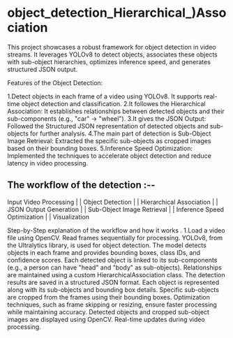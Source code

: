 # object_detection_Hierarchical_)Association
This project showcases a robust framework for object detection in video streams. It leverages YOLOv8 to detect objects, associates these objects with sub-object hierarchies, optimizes inference speed, and generates structured JSON output.

Features of the Object Detection:

1.Detect objects in each frame of a video using YOLOv8.
It supports real-time object detection and classification.
2.It followes the Hierarchical Association:
It establishes relationships between detected objects and their sub-components (e.g., "car" → "wheel").
3.It gives the JSON Output:  
Followed the Structured JSON representation of detected objects and sub-objects for further analysis.
4.The main part of detection is Sub-Object Image Retrieval:
Extracted the specific sub-objects as cropped images based on their bounding boxes.
5.Inference Speed Optimization:
Implemented the  techniques to accelerate object detection and reduce latency in video processing.

The workflow of the detection :-- 
--------------------------------                             
Input Video Processing
      |
      |
Object Detection
      |
      |
Hierarchical Association
      |
      |
JSON Output Generation
      |
      |
Sub-Object Image Retrieval
      |
      |
Inference Speed Optimization
      |
      |
Visualization

Step-by-Step explanation of the workflow and how it works .
1.Load a video file using OpenCV. Read frames sequentially for processing.
YOLOv8, from the Ultralytics library, is used for object detection.
The model detects objects in each frame and provides bounding boxes, class IDs, and confidence scores.
Each detected object is linked to its sub-components (e.g., a person can have "head" and "body" as sub-objects).
Relationships are maintained using a custom HierarchicalAssociation class.
The detection results are saved in a structured JSON format.
Each object is represented along with its sub-objects and bounding box details.
Specific sub-objects are cropped from the frames using their bounding boxes.
Optimization techniques, such as frame skipping or resizing, ensure faster processing while maintaining accuracy.
Detected objects and cropped sub-object images are displayed using OpenCV.
Real-time updates during video processing.
